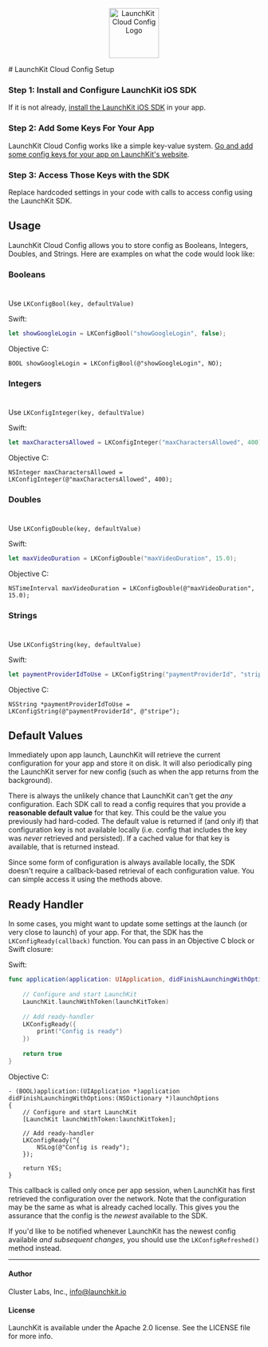 <p align="center"><img src="https://d2kfjaekmjmy1l.cloudfront.net/images/config/icon-vdbbe8113cc85.png" width="100" alt="LaunchKit Cloud Config Logo"/></p>
# LaunchKit Cloud Config Setup


### Step 1: Install and Configure LaunchKit iOS SDK

If it is not already, [install the LaunchKit iOS SDK](https://github.com/LaunchKit/launchkit-ios/blob/master/README.md) in your app.

### Step 2: Add Some Keys For Your App

LaunchKit Cloud Config works like a simple key-value system. [Go and add some config keys for your app on LaunchKit's website](https://launchkit.io/config/onboard).

### Step 3: Access Those Keys with the SDK

Replace hardcoded settings in your code with calls to access config using the LaunchKit SDK.

## Usage
LaunchKit Cloud Config allows you to store config as Booleans, Integers, Doubles, and Strings. Here are examples on what the code would look like:

### Booleans
# 
Use `LKConfigBool(key, defaultValue)`

Swift:

```swift
let showGoogleLogin = LKConfigBool("showGoogleLogin", false);
```

Objective C:

```objc
BOOL showGoogleLogin = LKConfigBool(@"showGoogleLogin", NO);
```




### Integers
# 
Use `LKConfigInteger(key, defaultValue)`

Swift:

```swift
let maxCharactersAllowed = LKConfigInteger("maxCharactersAllowed", 400);
```

Objective C:

```objc
NSInteger maxCharactersAllowed = LKConfigInteger(@"maxCharactersAllowed", 400);
```




### Doubles
# 
Use `LKConfigDouble(key, defaultValue)`

Swift:

```swift
let maxVideoDuration = LKConfigDouble("maxVideoDuration", 15.0);
```

Objective C:

```objc
NSTimeInterval maxVideoDuration = LKConfigDouble(@"maxVideoDuration", 15.0);
```




### Strings
# 
Use `LKConfigString(key, defaultValue)`

Swift:

```swift
let paymentProviderIdToUse = LKConfigString("paymentProviderId", "stripe");
```

Objective C:

```objc
NSString *paymentProviderIdToUse = LKConfigString(@"paymentProviderId", @"stripe");
```

## Default Values

Immediately upon app launch, LaunchKit will retrieve the current configuration for your app and store it on disk. It will also periodically ping the LaunchKit server for new config (such as when the app returns from the background).

There is always the unlikely chance that LaunchKit can't get the _any_ configuration. Each SDK call to read a config requires that you provide a **reasonable default value** for that key. This could be the value you previously had hard-coded. The default value is returned if (and only if) that configuration key is not available locally (i.e. config that includes the key was _never_ retrieved and persisted). If a cached value for that key is available, that is returned instead.

Since some form of configuration is always available locally, the SDK doesn't require a callback-based retrieval of each configuration value. You can simple access it using the methods above.

## Ready Handler

In some cases, you might want to update some settings at the launch (or very close to launch) of your app. For that, the SDK has the `LKConfigReady(callback)` function. You can pass in an Objective C block or Swift closure:

Swift:

```swift
func application(application: UIApplication, didFinishLaunchingWithOptions launchOptions: [NSObject: AnyObject]?) -> Bool {
    
    // Configure and start LaunchKit
    LaunchKit.launchWithToken(launchKitToken)
    
    // Add ready-handler
    LKConfigReady({
        print("Config is ready")
    })
    
    return true
}

```

Objective C:

```objc
- (BOOL)application:(UIApplication *)application didFinishLaunchingWithOptions:(NSDictionary *)launchOptions
{
	// Configure and start LaunchKit
	[LaunchKit launchWithToken:launchKitToken];
	
	// Add ready-handler
	LKConfigReady(^{
		NSLog(@"Config is ready");
	});	
	
	return YES;
}

```

This callback is called only once per app session, when LaunchKit has first retrieved the configuration over the network. Note that the configuration may be the same as what is already cached locally. This gives you the assurance that the config is the _newest_ available to the SDK.

If you'd like to be notified whenever LaunchKit has the newest config available _and subsequent changes_, you should use the `LKConfigRefreshed()` method instead.

---
#### Author

Cluster Labs, Inc., info@launchkit.io

#### License

LaunchKit is available under the Apache 2.0 license. See the LICENSE file for more info.